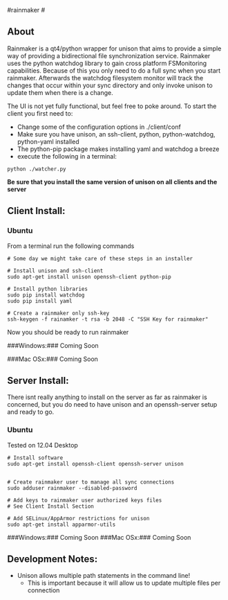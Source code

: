 #rainmaker #
## About ##

Rainmaker is a qt4/python wrapper for unison that aims to provide a simple way of providing a bidirectional file synchronization service. Rainmaker uses the python watchdog library to gain cross platform FSMonitoring capabilities. Because of this you only need to do a full sync when you start rainmaker. Afterwards the watchdog filesystem monitor will track the changes that occur within your sync directory and only invoke unison to update them when there is a change.

The UI is not yet fully functional, but feel free to poke around. To start the client you first need to:
* Change some of the configuration options in ./client/conf
* Make sure you have unison, an ssh-client, python, python-watchdog, python-yaml installed
* The python-pip package makes installing yaml and watchdog a breeze
* execute the following in a terminal:
~~~
python ./watcher.py
~~~




**Be sure that you install the same version of unison on all clients and the server**

## Client Install: ##
### Ubuntu ###

From a terminal run the following commands
~~~
# Some day we might take care of these steps in an installer

# Install unison and ssh-client
sudo apt-get install unison openssh-client python-pip

# Install python libraries 
sudo pip install watchdog
sudo pip install yaml

# Create a rainmaker only ssh-key
ssh-keygen -f rainamker -t rsa -b 2048 -C "SSH Key for rainmaker"
~~~
Now you should be ready to run rainmaker


###Windows:###
Coming Soon

###Mac OSx:###
Coming Soon

## Server Install: ##

There isnt really anything to install on the server as far as rainmaker is concerned, but you do need to have unison and an openssh-server setup and ready to go.

### Ubuntu ###
Tested on 12.04 Desktop
~~~
# Install software
sudo apt-get install openssh-client openssh-server unison


# Create rainmaker user to manage all sync connections
sudo adduser rainmaker --disabled-password

# Add keys to rainmaker user authorized keys files
# See Client Install Section

# Add SELinux/AppArmor restrictions for unison
sudo apt-get install apparmor-utils

~~~

###Windows:###
Coming Soon
###Mac OSx:###
Coming Soon

## Development Notes: ##
* Unison allows multiple path statements in the command line!
    * This is important because it will allow us to update multiple files per connection

